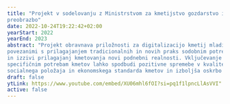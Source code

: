 ```yaml
---
title: "Projekt v sodelovanju z Ministrstvom za kmetijstvo gozdarstvo in prehrano RS in Službo vlade RS za digitalno
preobrazbo"
date: 2022-10-24T19:22:42+02:00
yearStart: 2022
yearEnd: 2023
abstract: "Projekt obravnava priložnosti za digitalizacijo kmetij mladih prevzemnikov, ki se soočajo z mnogimi izzivi
povezanimi s prilagajanjem tradicionalnih in novih praks sodobnim potrebam trga, spremenljivim razmeram cen v nabavnih
in izzivi prilagajanj kmetovanja novi podnebni realnosti. Vključevanje novih tehnologij in njihovo prilagajanje
specifičnim potrebam kmetov lahko spodbudi pozitivne spremebe v kvaliteti življenja in dela, prispeva k izboljšanju
socialnega položaja in ekonomskega standarda kmetov in izboljša oskrbo s kvalitetno trajnostno pridelano hrano."
draft: false
ytLink: https://www.youtube.com/embed/XU06mhl6fOI?si=pq1f1lpncLlAsVVI"
active: false
---
```

